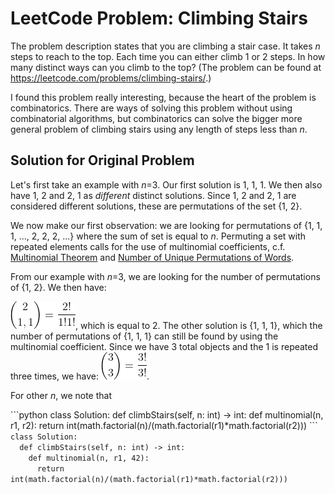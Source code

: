 <h1>LeetCode Problem: Climbing Stairs</h1>
<p>
The problem description states that you are climbing a stair case. It takes <i>n</i> steps to reach to the top.
Each time you can either climb 1 or 2 steps. 
In how many distinct ways can you climb to the top?
(The problem can be found at <a href="https://leetcode.com/problems/climbing-stairs/">https://leetcode.com/problems/climbing-stairs/</a>.)
</p>

<p>
I found this problem really interesting, because the heart of the problem is combinatorics.
There are ways of solving this problem without using combinatorial algorithms, but combinatorics can solve the bigger more general problem of
climbing stairs using any length of steps less than <i>n</i>.
</p>
<h2>Solution for Original Problem</h2>
<p>
  Let's first take an example with <i>n</i>=3. Our first solution is 1, 1, 1. We then also have 1, 2 and 2, 1 as <i>different</i> distinct solutions. Since 1, 2 and 2, 1 are considered different solutions, these are permutations of the set {1, 2}.
</p>
<p>
We now make our first observation: we are looking for permutations of {1, 1, 1, ..., 2, 2, 2, ...} where the sum of set is equal to <i>n</i>. Permuting a set with  repeated elements calls for the use of multinomial coefficients, c.f. <a href="https://en.wikipedia.org/wiki/Multinomial_theorem">Multinomial Theorem</a> and <a href="https://en.wikipedia.org/wiki/Multinomial_theorem#Number_of_unique_permutations_of_words">Number of Unique Permutations of Words</a>. 
</p>  
<p>
  From our example with <i>n</i>=3, we are looking for the number of permutations of {1, 2}. We then have:
</p>
<p>
  <img src="images/first_eqn.gif" />,
  which is equal to 2. The other solution is {1, 1, 1}, which the number of permutations of {1, 1, 1} can still be found by using the multinomial coefficient. Since we have 3 total objects and the 1 is repeated three times, we have:
  <img src="images/second_eqn.gif" />.
</p>
<p>
  For other <i>n</i>, we note that
</p>
```python
class Solution:
  def climbStairs(self, n: int) -> int:
    def multinomial(n, r1, r2):
      return int(math.factorial(n)/(math.factorial(r1)*math.factorial(r2)))
```
<code>
class Solution:
  def climbStairs(self, n: int) -> int:
    def multinomial(n, r1, 42):
      return int(math.factorial(n)/(math.factorial(r1)*math.factorial(r2)))
</code>
